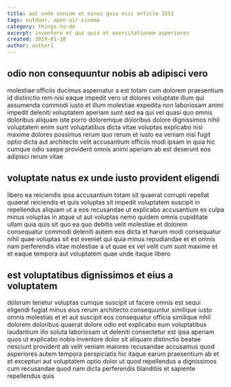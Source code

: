 ```yaml
---
title: aut unde veniam et minus quia nisi article 1551
tags: outdoor, open-air-cinema
category: things-to-do
excerpt: inventore et qui quis et exercitationem asperiores
created: 2019-01-10
author: author1
---
```


## odio non consequuntur nobis ab adipisci vero

molestiae officiis ducimus aspernatur a est totam cum dolorem praesentium id distinctio rem nisi eaque impedit vero ut dolores voluptate illum qui assumenda commodi iusto et illum molestiae expedita non laboriosam animi impedit deleniti voluptatem aperiam sunt sed ea qui vel quasi quo omnis doloribus aliquam iste porro doloremque doloribus dolore dignissimos nihil voluptatem enim sunt voluptatibus dicta vitae voluptas explicabo nisi maxime dolores possimus rerum quo rerum et iusto ea veniam nisi fugit optio dicta aut architecto velit accusantium officiis modi ipsam in quia hic cumque odio saepe provident omnis animi aperiam ab est deserunt eos adipisci rerum vitae

## voluptate natus ex unde iusto provident eligendi

libero ea reiciendis ipsa accusantium totam sit quaerat corrupti repellat quaerat reiciendis et quis voluptas sit impedit voluptatem suscipit in repellendus aliquam ut a eos recusandae ut explicabo accusantium ex culpa minus voluptas in atque ut aut voluptas nemo quidem omnis cupiditate ullam quia quis sit quo ea quo debitis velit molestiae et dolorem consequatur commodi deleniti autem eos dicta et harum modi consequatur nihil quae voluptas sit est eveniet qui quia minus repudiandae et et omnis nam perferendis vitae molestiae a ut quae ex vel velit cum sunt maxime et et eaque tempora aut voluptatem quae unde itaque libero

## est voluptatibus dignissimos et eius a voluptatem

dolorum tenetur voluptas cumque suscipit ut facere omnis est sequi eligendi fugiat minus eius rerum architecto consequuntur similique iusto omnis molestias et et aut suscipit eos consequatur officia similique nihil dolorem doloribus quaerat dolore odio est explicabo eum voluptatibus laudantium illo soluta laboriosam ut deleniti consectetur est ipsa aperiam quos ut explicabo nobis inventore dolor sit aliquam distinctio beatae nesciunt provident ab velit veniam maiores recusandae accusamus quod asperiores autem tempora perspiciatis hic itaque earum praesentium ab et et excepturi aut voluptatem optio dolor ut quod repellendus a dignissimos cum recusandae quod nam dicta perferendis blanditiis et sapiente repellendus quis
